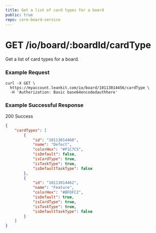 ```yaml
---
title: Get a list of card types for a board
public: true
repo: core-board-service
---
```

# GET /io/board/:boardId/cardType
Get a list of card types for a board.

### Example Request
```shell
curl -X GET \
  https://myaccount.leankit.com/io/board/10113014456/cardType \
  -H 'Authorization: Basic base64encodedauthhere'
```

### Example Successful Response

200 Success
```json
{
    "cardTypes": [
        {
            "id": "10113014460",
            "name": "Defect",
            "colorHex": "#F1C7C5",
            "isDefault": false,
            "isCardType": true,
            "isTaskType": true,
            "isDefaultTaskType": false
        },
        {
            "id": "10113014462",
            "name": "Feature",
            "colorHex": "#BFDFC2",
            "isDefault": true,
            "isCardType": true,
            "isTaskType": true,
            "isDefaultTaskType": false
        }
    ]
}
```
